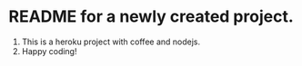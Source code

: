 # README for a newly created project.
1. This is a heroku project with coffee and nodejs.  
2. Happy coding!

